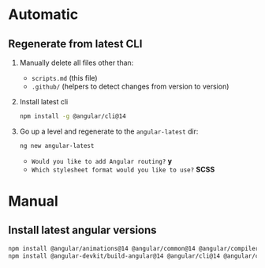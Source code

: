 # Automatic

## Regenerate from latest CLI

1. Manually delete all files other than:
    * `scripts.md` (this file)
    * `.github/` (helpers to detect changes from version to version)

2. Install latest cli
    ```sh
    npm install -g @angular/cli@14
    ```

3. Go up a level and regenerate to the `angular-latest` dir:

    ```sh
    ng new angular-latest
    ```

    * `Would you like to add Angular routing?` **y**
    * `Which stylesheet format would you like to use?` **SCSS**

# Manual

## Install latest angular versions

```sh
npm install @angular/animations@14 @angular/common@14 @angular/compiler@14 @angular/core@14 @angular/forms@14 @angular/platform-browser@14 @angular/platform-browser-dynamic@14 @angular/router@14 --save --force
npm install @angular-devkit/build-angular@14 @angular/cli@14 @angular/compiler-cli@14 --save-dev --force

```